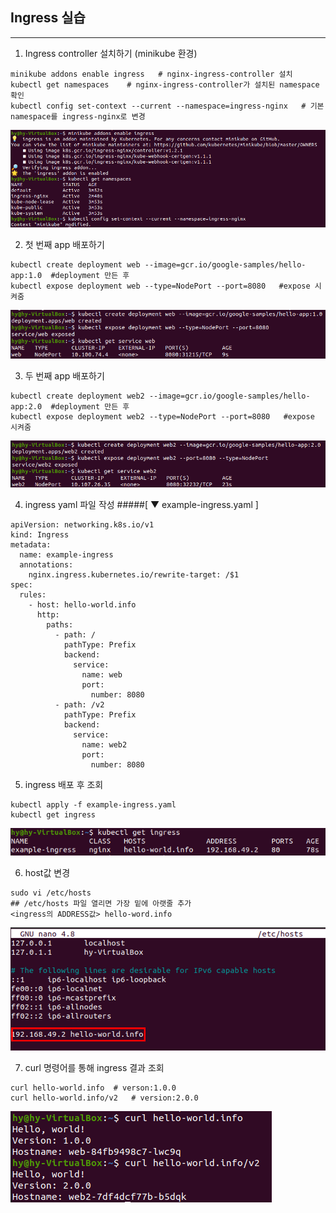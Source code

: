 ## Ingress 실습
---
1. Ingress controller 설치하기 (minikube 환경)
```
minikube addons enable ingress   # nginx-ingress-controller 설치
kubectl get namespaces    # nginx-ingress-controller가 설치된 namespace 확인
kubectl config set-context --current --namespace=ingress-nginx   # 기본 namespace를 ingress-nginx로 변경
```
![](https://github.com/KubeHatesMe/datacon-k8s/blob/master/image/ingress-addon-change-ns.PNG?raw=true)


2. 첫 번째 app 배포하기
```
kubectl create deployment web --image=gcr.io/google-samples/hello-app:1.0  #deployment 만든 후
kubectl expose deployment web --type=NodePort --port=8080   #expose 시켜줌
```
![](https://github.com/KubeHatesMe/datacon-k8s/blob/master/image/ingress-app1.PNG?raw=true)


3. 두 번째 app 배포하기
```
kubectl create deployment web2 --image=gcr.io/google-samples/hello-app:2.0  #deployment 만든 후
kubectl expose deployment web2 --type=NodePort --port=8080   #expose 시켜줌
```
![](https://github.com/KubeHatesMe/datacon-k8s/blob/master/image/ingress-app2.PNG?raw=true)

4. ingress yaml 파일 작성
#####[ ▼ example-ingress.yaml ]
```
apiVersion: networking.k8s.io/v1
kind: Ingress
metadata:
  name: example-ingress
  annotations:
    nginx.ingress.kubernetes.io/rewrite-target: /$1
spec:
  rules:
    - host: hello-world.info
      http:
        paths:
          - path: /
            pathType: Prefix
            backend:
              service:
                name: web
                port:
                  number: 8080
          - path: /v2
            pathType: Prefix
            backend:
              service:
                name: web2
                port:
                  number: 8080
```

5. ingress 배포 후 조회
```
kubectl apply -f example-ingress.yaml
kubectl get ingress
```
![](https://github.com/KubeHatesMe/datacon-k8s/blob/master/image/ingress-get-ingress.PNG?raw=true)

6. host값 변경
```
sudo vi /etc/hosts
## /etc/hosts 파일 열리면 가장 밑에 아랫줄 추가
<ingress의 ADDRESS값> hello-word.info
```
![](https://github.com/KubeHatesMe/datacon-k8s/blob/master/image/ingress-hosts.png?raw=true)

7. curl 명령어를 통해 ingress 결과 조회
```
curl hello-world.info  # verson:1.0.0
curl hello-world.info/v2   # version:2.0.0
```
![](https://github.com/KubeHatesMe/datacon-k8s/blob/master/image/ingress-result.PNG?raw=true)
